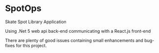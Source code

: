 # SpotOps
Skate Spot Library Application

Using .Net 5 web api back-end communicating with a React.js front-end

There are plenty of good issues containing small enhancements and bug-fixes for this project.
